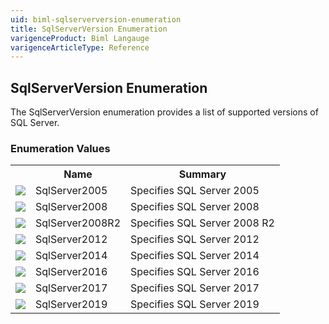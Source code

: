 ```yaml
---
uid: biml-sqlserverversion-enumeration
title: SqlServerVersion Enumeration
varigenceProduct: Biml Langauge
varigenceArticleType: Reference
---
```


## SqlServerVersion Enumeration<div class="LanguageSummary"><div class ="SummaryItem">The SqlServerVersion enumeration provides a list of supported versions of SQL Server.</div></div><div class="EnumValueGroup">### Enumeration Values<table id="EnumValue" class="MemberList"><tbody><tr><th class="MemberTypeIconColumnHeader">&nbsp;</th><th class="MemberNameColumnHeader">Name</th><th class="MemberSummaryColumnHeader">Summary</th></tr><tr class="cd0"><td align="center" class="MemberTypeIcon"><img src="enumValue.png"></img></td><td class="MemberName">SqlServer2005</td><td class="MemberSummary"><div class ="SummaryItem">Specifies SQL Server 2005</div></td></tr><tr class="cd1"><td align="center" class="MemberTypeIcon"><img src="enumValue.png"></img></td><td class="MemberName">SqlServer2008</td><td class="MemberSummary"><div class ="SummaryItem">Specifies SQL Server 2008</div></td></tr><tr class="cd0"><td align="center" class="MemberTypeIcon"><img src="enumValue.png"></img></td><td class="MemberName">SqlServer2008R2</td><td class="MemberSummary"><div class ="SummaryItem">Specifies SQL Server 2008 R2</div></td></tr><tr class="cd1"><td align="center" class="MemberTypeIcon"><img src="enumValue.png"></img></td><td class="MemberName">SqlServer2012</td><td class="MemberSummary"><div class ="SummaryItem">Specifies SQL Server 2012</div></td></tr><tr class="cd0"><td align="center" class="MemberTypeIcon"><img src="enumValue.png"></img></td><td class="MemberName">SqlServer2014</td><td class="MemberSummary"><div class ="SummaryItem">Specifies SQL Server 2014</div></td></tr><tr class="cd1"><td align="center" class="MemberTypeIcon"><img src="enumValue.png"></img></td><td class="MemberName">SqlServer2016</td><td class="MemberSummary"><div class ="SummaryItem">Specifies SQL Server 2016</div></td></tr><tr class="cd0"><td align="center" class="MemberTypeIcon"><img src="enumValue.png"></img></td><td class="MemberName">SqlServer2017</td><td class="MemberSummary"><div class ="SummaryItem">Specifies SQL Server 2017</div></td></tr><tr class="cd1"><td align="center" class="MemberTypeIcon"><img src="enumValue.png"></img></td><td class="MemberName">SqlServer2019</td><td class="MemberSummary"><div class ="SummaryItem">Specifies SQL Server 2019</div></td></tr></tbody></table></div>